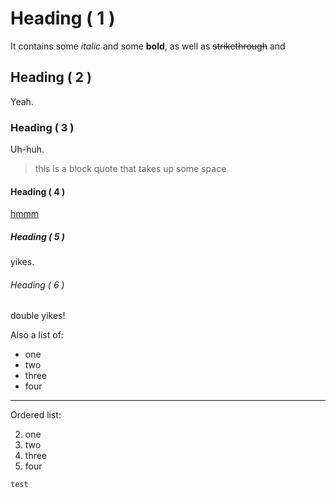 # Heading ( 1 )
It contains some _italic_ and some **bold**,
as well as ~~strikethrough~~ and

## Heading ( 2 )
Yeah.

### Heading ( 3 )
Uh-huh.

> this is a block quote
> that takes up some space

#### Heading ( 4 )
[hmmm](hello.com)

##### Heading ( 5 )
yikes.

###### Heading ( 6 )
double yikes!


Also a list of:

- one
 - two
  - three
 - four

---------------------------
  
Ordered list:

2. one
2. two
2. three
2. four


`test`